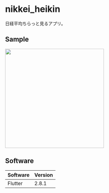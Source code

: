 # nikkei_heikin

日経平均ちらっと見るアプリ。

## Sample

<img src="https://user-images.githubusercontent.com/24501645/157493104-fa8d7281-806d-4c98-9ae1-9e95bc0382df.png" width="320px">

## Software

| Software | Version |
| ------------- | ------------- |
| Flutter  | 2.8.1  |
